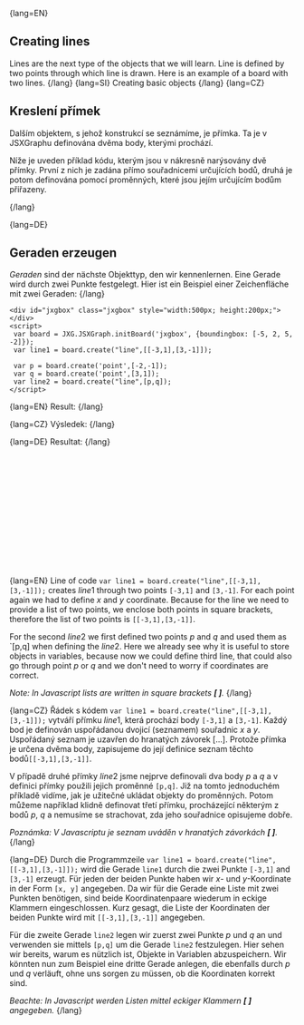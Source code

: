 {lang=EN}
## Creating lines
Lines are the next type of the objects that we will learn. Line is defined by two points through which line is drawn.
Here is an example of a board with two lines.
{/lang}
{lang=SI}
Creating basic objects
{/lang}
{lang=CZ}
## Kreslení přímek
Dalším objektem, s jehož konstrukcí se seznámíme, je přímka.
Ta je v JSXGraphu definována dvěma body, kterými prochází. 

Níže je uveden příklad kódu, kterým jsou v nákresně narýsovány dvě přímky. 
První z nich je zadána přímo souřadnicemi určujících bodů, druhá je potom definována pomocí proměnných, které jsou 
jejím určujícím bodům přiřazeny.

{/lang}

{lang=DE}
## Geraden erzeugen
*Geraden* sind der nächste Objekttyp, den wir kennenlernen.
Eine Gerade wird durch zwei Punkte festgelegt.
Hier ist ein Beispiel einer Zeichenfläche mit zwei Geraden:
{/lang}

```JS
<div id="jxgbox" class="jxgbox" style="width:500px; height:200px;"></div>
<script>
 var board = JXG.JSXGraph.initBoard('jxgbox', {boundingbox: [-5, 2, 5, -2]});
 var line1 = board.create("line",[[-3,1],[3,-1]]);

 var p = board.create('point',[-2,-1]);
 var q = board.create('point',[3,1]);
 var line2 = board.create("line",[p,q]);
</script>
```
{lang=EN}
Result:
{/lang}

{lang=CZ}
Výsledek:
{/lang}

{lang=DE}
Resultat:
{/lang}


<div id="jxgbox" class="jxgbox" style="width:500px; height:200px;"></div>
<script>
 var board = JXG.JSXGraph.initBoard('jxgbox', {boundingbox: [-5, 2, 5, -2]});
 var line1 = board.create("line",[[-3,1],[3,-1]]);
 var p = board.create('point',[-2,-1]);
 var q = board.create('point',[3,1]);
 var line2 = board.create("line",[p,q]);
</script>

{lang=EN}
Line of code `var line1 = board.create("line",[[-3,1],[3,-1]]);` creates $line1$ through two points `[-3,1]` and `[3,-1]`.
For each point again we had to define $x$ and $y$ coordinate. Because for the line we need to provide a list of two points,
we enclose both points in square brackets, therefore the list of two points is `[[-3,1],[3,-1]]`.

For the second $line2$ we first defined two points $p$ and $q$ and used them as `[p,q] when defining the $line2$. Here we already
see why ìt is useful to store objects in variables, because now we could define third line, that could also go through point $p$ or $q$
and we don't need to worry if coordinates are correct.

_Note: In Javascript lists are written in square brackets **[ ]**._
{/lang}

{lang=CZ}
Řádek s kódem `var line1 = board.create("line",[[-3,1],[3,-1]]);` vytváří přímku $line1$, která prochází 
body `[-3,1]` a `[3,-1]`. 
Každý bod je definován uspořádanou dvojicí (seznamem) souřadnic $x$ a $y$. Uspořádaný seznam je uzavřen do hranatých
závorek \[...\]. Protože přímka je určena dvěma body, zapisujeme do její definice seznam těchto bodů`[[-3,1],[3,-1]]`.

V případě druhé přímky $line2$ jsme nejprve definovali dva body $p$ a $q$ a v definici přímky použili 
jejich proměnné `[p,q]`. Již na tomto jednoduchém příkladě vidíme, jak je užitečné
ukládat objekty do proměnných. Potom můžeme například klidně definovat třetí přímku, procházející 
některým z bodů $p$, $q$ a nemusíme se strachovat, zda jeho souřadnice opisujeme dobře.

_Poznámka: V Javascriptu je seznam uváděn v hranatých závorkách **[ ]**._ 
{/lang}

{lang=DE}
Durch die Programmzeile `var line1 = board.create("line",[[-3,1],[3,-1]]);` wird die Gerade `line1` durch die zwei Punkte `[-3,1]` and `[3,-1]` erzeugt.
Für jeden der beiden Punkte haben wir $x$- und $y$-Koordinate in der Form `[x, y]` angegeben.
Da wir für die Gerade eine Liste mit zwei Punkten benötigen, sind beide Koordinatenpaare wiederum in eckige Klammern eingeschlossen. Kurz gesagt,
die Liste der Koordinaten der beiden Punkte wird mit `[[-3,1],[3,-1]]` angegeben.

Für die zweite Gerade `line2` legen wir zuerst zwei Punkte $p$ und $q$ an und verwenden sie mittels `[p,q]` um die Gerade `line2` festzulegen.
Hier sehen wir bereits, warum es nützlich ist, Objekte in Variablen abzuspeichern. Wir könnten nun zum Beispiel eine dritte Gerade anlegen,
die ebenfalls durch $p$ und $q$ verläuft, ohne uns sorgen zu müssen, ob die Koordinaten korrekt sind.

_Beachte: In Javascript werden Listen mittel eckiger Klammern **[ ]** angegeben._
{/lang}